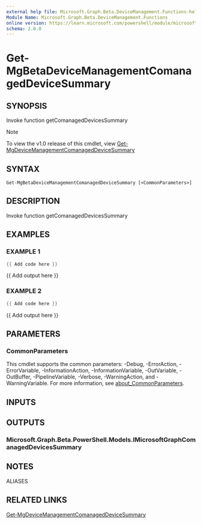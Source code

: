 ```yaml
---
external help file: Microsoft.Graph.Beta.DeviceManagement.Functions-help.xml
Module Name: Microsoft.Graph.Beta.DeviceManagement.Functions
online version: https://learn.microsoft.com/powershell/module/microsoft.graph.beta.devicemanagement.functions/get-mgbetadevicemanagementcomanageddevicesummary
schema: 2.0.0
---
```


# Get-MgBetaDeviceManagementComanagedDeviceSummary

## SYNOPSIS
Invoke function getComanagedDevicesSummary

> [!NOTE]
> To view the v1.0 release of this cmdlet, view [Get-MgDeviceManagementComanagedDeviceSummary](/powershell/module/Microsoft.Graph.DeviceManagement.Functions/Get-MgDeviceManagementComanagedDeviceSummary?view=graph-powershell-v1.0)

## SYNTAX

```
Get-MgBetaDeviceManagementComanagedDeviceSummary [<CommonParameters>]
```

## DESCRIPTION
Invoke function getComanagedDevicesSummary

## EXAMPLES

### EXAMPLE 1
```powershell
{{ Add code here }}
```

{{ Add output here }}

### EXAMPLE 2
```powershell
{{ Add code here }}
```

{{ Add output here }}

## PARAMETERS

### CommonParameters
This cmdlet supports the common parameters: -Debug, -ErrorAction, -ErrorVariable, -InformationAction, -InformationVariable, -OutVariable, -OutBuffer, -PipelineVariable, -Verbose, -WarningAction, and -WarningVariable. For more information, see [about_CommonParameters](http://go.microsoft.com/fwlink/?LinkID=113216).

## INPUTS

## OUTPUTS

### Microsoft.Graph.Beta.PowerShell.Models.IMicrosoftGraphComanagedDevicesSummary
## NOTES

ALIASES

## RELATED LINKS
[Get-MgDeviceManagementComanagedDeviceSummary](/powershell/module/Microsoft.Graph.DeviceManagement.Functions/Get-MgDeviceManagementComanagedDeviceSummary?view=graph-powershell-v1.0)
